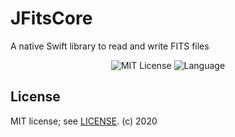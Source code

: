 # JFitsCore

A native Swift library to read and write FITS files

<p align="center">
<img src="https://img.shields.io/badge/license-MIT-brightgreen.svg" alt="MIT License">
<img src="https://img.shields.io/github/languages/top/brampf/fitscore?color=bright" alt="Language">
</p>

## License

MIT license; see [LICENSE](LICENSE.md).
(c) 2020